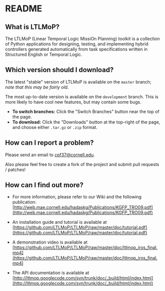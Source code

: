 README
======

What is LTLMoP?
---------------

The LTLMoP (Linear Temporal Logic MissiOn Planning) toolkit is a collection of Python applications for designing, testing, and implementing hybrid controllers generated automatically from task specifications written in Structured English or Temporal Logic.

Which version should I download?
--------------------------------

The latest "stable" version of LTLMoP is available on the `master` branch; *note that this may be fairly old*.

The most up-to-date version is available on the `development` branch.  This is more likely to have cool new features, but may contain some bugs.

* __To switch branches:__ Click the "Switch Branches" button near the top of the page.
* __To download:__ Click the "Downloads" button at the top-right of the page, and choose either `.tar.gz` or `.zip` format.

How can I report a problem?
---------------------------

Please send an email to <cpf37@cornell.edu>.

Also please feel free to create a fork of the project and submit pull requests / patches!

How can I find out more?
------------------------

* For more information, please refer to our Wiki and the following publication:
[http://web.mae.cornell.edu/hadaskg/Publications/KGFP_TRO09.pdf](http://web.mae.cornell.edu/hadaskg/Publications/KGFP_TRO09.pdf)

* An installation guide and tutorial is available at [https://github.com/LTLMoP/LTLMoP/raw/master/doc/tutorial.pdf](https://github.com/LTLMoP/LTLMoP/raw/master/doc/tutorial.pdf)

* A demonstration video is available at [https://github.com/LTLMoP/LTLMoP/raw/master/doc/ltlmop_iros_final.mp4](https://github.com/LTLMoP/LTLMoP/raw/master/doc/ltlmop_iros_final.mp4)

* The API documentation is available at [http://ltlmop.googlecode.com/svn/trunk/doc/_build/html/index.html](http://ltlmop.googlecode.com/svn/trunk/doc/_build/html/index.html)


